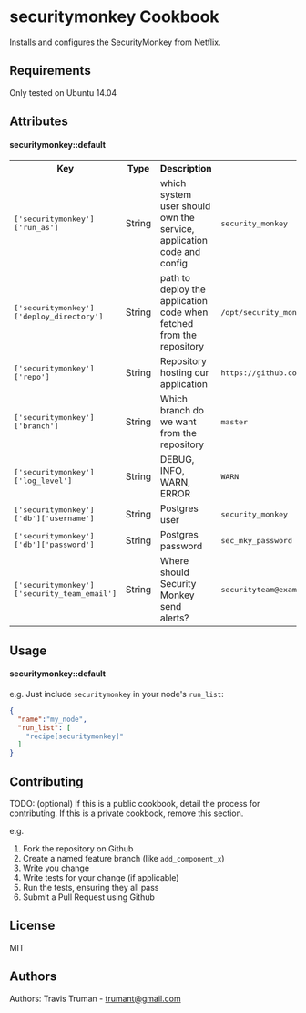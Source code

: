 securitymonkey Cookbook
=======================

Installs and configures the SecurityMonkey from Netflix.

Requirements
------------
Only tested on Ubuntu 14.04

Attributes
----------
#### securitymonkey::default
<table>
  <tr>
    <th>Key</th>
    <th>Type</th>
    <th>Description</th>
    <th>Default</th>
  </tr>
  <tr>
    <td><tt>['securitymonkey']['run_as']</tt></td>
    <td>String</td>
    <td>which system user should own the service, application code and config</td>
    <td><tt>security_monkey</tt></td>
  </tr>
  <tr>
    <td><tt>['securitymonkey']['deploy_directory']</tt></td>
    <td>String</td>
    <td>path to deploy the application code when fetched from the repository</td>
    <td><tt>/opt/security_monkey</tt></td>
  </tr>
  <tr>
    <td><tt>['securitymonkey']['repo']</tt></td>
    <td>String</td>
    <td>Repository hosting our application</td>
    <td><tt>https://github.com/Netflix/security_monkey.git</tt></td>
  </tr>
  <tr>
    <td><tt>['securitymonkey']['branch']</tt></td>
    <td>String</td>
    <td>Which branch do we want from the repository</td>
    <td><tt>master</tt></td>
  </tr>
  <tr>
    <td><tt>['securitymonkey']['log_level']</tt></td>
    <td>String</td>
    <td>DEBUG, INFO, WARN, ERROR</td>
    <td><tt>WARN</tt></td>
  </tr>
  <tr>
    <td><tt>['securitymonkey']['db']['username']</tt></td>
    <td>String</td>
    <td>Postgres user</td>
    <td><tt>security_monkey</tt></td>
  </tr>
  <tr>
    <td><tt>['securitymonkey']['db']['password']</tt></td>
    <td>String</td>
    <td>Postgres password</td>
    <td><tt>sec_mky_password</tt></td>
  </tr>
  <tr>
    <td><tt>['securitymonkey']['security_team_email']</tt></td>
    <td>String</td>
    <td>Where should Security Monkey send alerts?</td>
    <td><tt>securityteam@example.com</tt></td>
  </tr>
</table>

Usage
-----
#### securitymonkey::default

e.g.
Just include `securitymonkey` in your node's `run_list`:

```json
{
  "name":"my_node",
  "run_list": [
    "recipe[securitymonkey]"
  ]
}
```

Contributing
------------
TODO: (optional) If this is a public cookbook, detail the process for contributing. If this is a private cookbook, remove this section.

e.g.
1. Fork the repository on Github
2. Create a named feature branch (like `add_component_x`)
3. Write you change
4. Write tests for your change (if applicable)
5. Run the tests, ensuring they all pass
6. Submit a Pull Request using Github

License
-------

MIT

Authors
-------
Authors: Travis Truman - trumant@gmail.com
